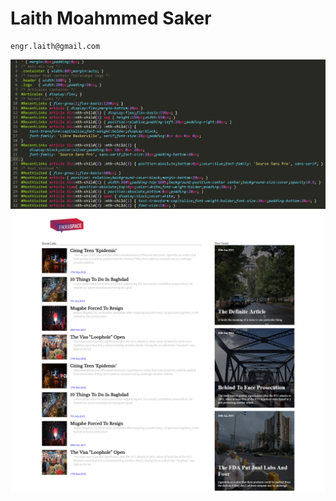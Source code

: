 # Laith Moahmmed Saker
 ```
 engr.laith@gmail.com
 ```
 
![Flex Box](asset/css.jpg)
![CSS](asset/website.jpg)
